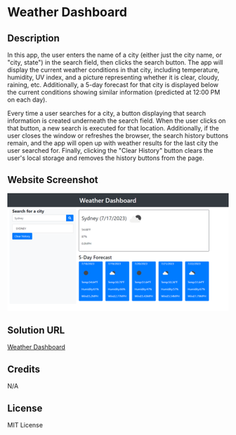 # Weather Dashboard

## Description

In this app, the user enters the name of a city (either just the city name, or "city, state") in the search field, then clicks the search button. The app will display the current weather conditions in that city, including temperature, humidity, UV index, and a picture representing whether it is clear, cloudy, raining, etc. Additionally, a 5-day forecast for that city is displayed below the current conditions showing similar information (predicted at 12:00 PM on each day).

Every time a user searches for a city, a button displaying that search information is created underneath the search field. When the user clicks on that button, a new search is executed for that location. Additionally, if the user closes the window or refreshes the browser, the search history buttons remain, and the app will open up with weather results for the last city the user searched for. Finally, clicking the "Clear History" button clears the user's local storage and removes the history buttons from the page.

## Website Screenshot
![Website Screenshot](https://github.com/andrei-ribeiro-wenceslau/weather-dashboard/blob/main/assets/images/weather-dashboard-screenshot.png "Website Screenshot")

## Solution URL

[Weather Dashboard](https://andrei-ribeiro-wenceslau.github.io/weather-dashboard/)

## Credits

N/A

## License

MIT License

